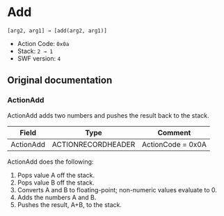 # Add

```
[arg2, arg1] → [add(arg2, arg1)]
```

- Action Code: `0x0a`
- Stack: `2 → 1`
- SWF version: `4`

## Original documentation

### ActionAdd

ActionAdd adds two numbers and pushes the result back to the stack.

| Field             | Type               | Comment                        |
|-------------------|--------------------|--------------------------------|
| ActionAdd         | ACTIONRECORDHEADER | ActionCode = 0x0A              |

ActionAdd does the following:
1. Pops value A off the stack.
2. Pops value B off the stack.
3. Converts A and B to floating-point; non-numeric values evaluate to 0.
4. Adds the numbers A and B.
5. Pushes the result, A+B, to the stack.
